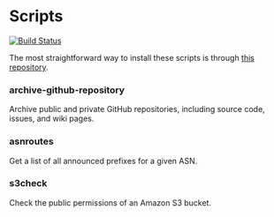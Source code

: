 # Scripts

[![Build Status](https://travis-ci.org/koenrh/shell-scripts.svg?branch=master)](https://travis-ci.org/koenrh/shell-scripts)

The most straightforward way to install these scripts is through [this repository](https://github.com/koenrh/homebrew-scripts).

### archive-github-repository

Archive public and private GitHub repositories, including source code, issues, and wiki pages.

### asnroutes

Get a list of all announced prefixes for a given ASN.

### s3check

Check the public permissions of an Amazon S3 bucket.
